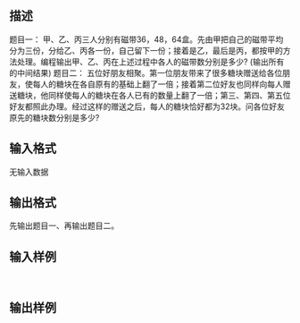 ## 描述

题目一： 甲、乙、丙三人分别有磁带36，48，64盒。先由甲把自己的磁带平均分为三份，分给乙、丙各一份，自己留下一份；接着是乙，最后是丙，都按甲的方法处理。编程输出甲、乙、丙在上述过程中各人的磁带数分别是多少? (输出所有的中间结果) 题目二： 五位好朋友相聚。第一位朋友带来了很多糖块赠送给各位朋友，使每人的糖块在各自原有的基础上翻了一倍；接着第二位好友也同样向每人赠送糖块，他同样使每人的糖块在各人已有的数量上翻了一倍；第三、第四、第五位好友都照此办理。经过这样的赠送之后，每人的糖块恰好都为32块。问各位好友原先的糖块数分别是多少?

## 输入格式

无输入数据

## 输出格式

先输出题目一、再输出题目二。

## 输入样例

```plaintext
 
```

## 输出样例

```plaintext
 
```



 



 

